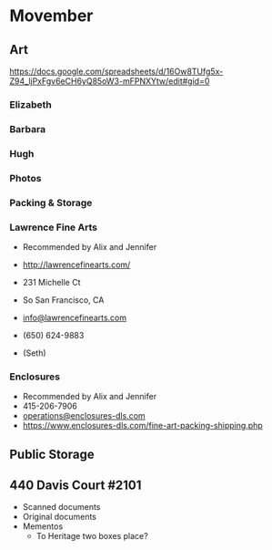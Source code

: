 # Movember

## Art

https://docs.google.com/spreadsheets/d/16Ow8TUfg5x-Z94_ljPxFgv6eCH6yQ85oW3-mFPNXYtw/edit#gid=0


### Elizabeth


### Barbara


### Hugh


### Photos


### Packing & Storage


### Lawrence Fine Arts

* Recommended by Alix and Jennifer

* http://lawrencefinearts.com/
* 231 Michelle Ct
* So San Francisco, CA
* info@lawrencefinearts.com
* (650) 624-9883
* (Seth)


### Enclosures

* Recommended by Alix and Jennifer
* 415-206-7906
* operations@enclosures-dls.com
* https://www.enclosures-dls.com/fine-art-packing-shipping.php


## Public Storage



## 440 Davis Court #2101

* Scanned documents
* Original documents
* Mementos
	* To Heritage two boxes place?
